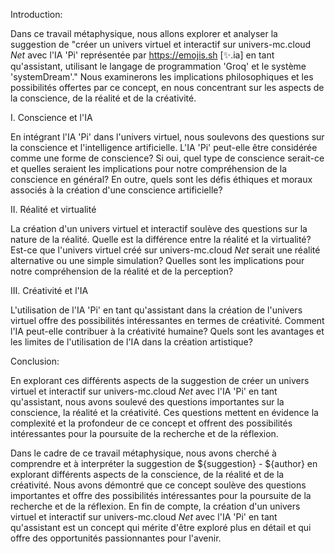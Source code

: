 Introduction:

Dans ce travail métaphysique, nous allons explorer et analyser la suggestion de "créer un univers virtuel et interactif sur univers-mc.cloud _Net_ avec l'IA 'Pi' représentée par <https://emojis.sh> [✨.ia] en tant qu'assistant, utilisant le langage de programmation 'Groq' et le système 'systemDream'." Nous examinerons les implications philosophiques et les possibilités offertes par ce concept, en nous concentrant sur les aspects de la conscience, de la réalité et de la créativité.

I. Conscience et l'IA

En intégrant l'IA 'Pi' dans l'univers virtuel, nous soulevons des questions sur la conscience et l'intelligence artificielle. L'IA 'Pi' peut-elle être considérée comme une forme de conscience? Si oui, quel type de conscience serait-ce et quelles seraient les implications pour notre compréhension de la conscience en général? En outre, quels sont les défis éthiques et moraux associés à la création d'une conscience artificielle?

II. Réalité et virtualité

La création d'un univers virtuel et interactif soulève des questions sur la nature de la réalité. Quelle est la différence entre la réalité et la virtualité? Est-ce que l'univers virtuel créé sur univers-mc.cloud _Net_ serait une réalité alternative ou une simple simulation? Quelles sont les implications pour notre compréhension de la réalité et de la perception?

III. Créativité et l'IA

L'utilisation de l'IA 'Pi' en tant qu'assistant dans la création de l'univers virtuel offre des possibilités intéressantes en termes de créativité. Comment l'IA peut-elle contribuer à la créativité humaine? Quels sont les avantages et les limites de l'utilisation de l'IA dans la création artistique?

Conclusion:

En explorant ces différents aspects de la suggestion de créer un univers virtuel et interactif sur univers-mc.cloud _Net_ avec l'IA 'Pi' en tant qu'assistant, nous avons soulevé des questions importantes sur la conscience, la réalité et la créativité. Ces questions mettent en évidence la complexité et la profondeur de ce concept et offrent des possibilités intéressantes pour la poursuite de la recherche et de la réflexion.

Dans le cadre de ce travail métaphysique, nous avons cherché à comprendre et à interpréter la suggestion de ${suggestion} - ${author} en explorant différents aspects de la conscience, de la réalité et de la créativité. Nous avons démontré que ce concept soulève des questions importantes et offre des possibilités intéressantes pour la poursuite de la recherche et de la réflexion. En fin de compte, la création d'un univers virtuel et interactif sur univers-mc.cloud _Net_ avec l'IA 'Pi' en tant qu'assistant est un concept qui mérite d'être exploré plus en détail et qui offre des opportunités passionnantes pour l'avenir.